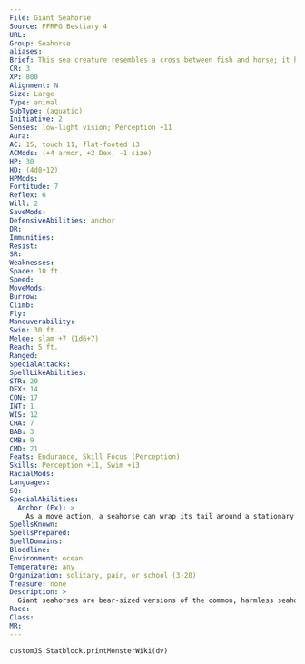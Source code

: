 ```yaml
---
File: Giant Seahorse
Source: PFRPG Bestiary 4
URL: 
Group: Seahorse
aliases: 
Brief: This sea creature resembles a cross between fish and horse; it has small fins on its flanks and a gracefully curled tail.
CR: 3
XP: 800
Alignment: N
Size: Large
Type: animal
SubType: (aquatic)
Initiative: 2
Senses: low-light vision; Perception +11
Aura: 
AC: 15, touch 11, flat-footed 13
ACMods: (+4 armor, +2 Dex, -1 size)
HP: 30
HD: (4d8+12)
HPMods: 
Fortitude: 7
Reflex: 6
Will: 2
SaveMods: 
DefensiveAbilities: anchor
DR: 
Immunities: 
Resist: 
SR: 
Weaknesses: 
Space: 10 ft.
Speed: 
MoveMods: 
Burrow: 
Climb: 
Fly: 
Maneuverability: 
Swim: 30 ft.
Melee: slam +7 (1d6+7)
Reach: 5 ft.
Ranged: 
SpecialAttacks: 
SpellLikeAbilities: 
STR: 20
DEX: 14
CON: 17
INT: 1
WIS: 12
CHA: 7
BAB: 3
CMB: 9
CMD: 21
Feats: Endurance, Skill Focus (Perception)
Skills: Perception +11, Swim +13
RacialMods: 
Languages: 
SQ: 
SpecialAbilities:
  Anchor (Ex): >
    As a move action, a seahorse can wrap its tail around a stationary object. The seahorse remains anchored to the object until it releases its grip (a free action) or is forcibly moved. An anchored seahorse gains a +4 bonus to its combat maneuver defense and on checks and saving throws against effects that would move it against its will.
SpellsKnown: 
SpellsPrepared: 
SpellDomains: 
Bloodline: 
Environment: ocean
Temperature: any
Organization: solitary, pair, or school (3-20)
Treasure: none
Description: >
  Giant seahorses are bear-sized versions of the common, harmless seahorse. Naturally docile and skittish, seahorses are easily trained to be mounts but are difficult to train for combat. They provide a smoother but slower ride than sharks or hippocampi. A giant seahorse is considered a quadruped for the purpose of carrying capacity. A light load for a giant seahorse is up to 500 pounds, a medium load is 1,000 pounds, and a heavy load is 1,600 pounds. It can drag 8,000 pounds.  Seahorse Companions Starting Statistics: Size Large; Speed swim 30 ft.; AC +4 natural armor; Attack bite (1d4); Ability Scores Str 16, Dex 13, Con 15, Int 1, Wis 12, Cha 6; SQ low-light vision. 4th-Level Advancement: Attack bite (1d6); Ability Scores Str +2, Con +2; SQ anchor.
Race: 
Class: 
MR: 
---
```

```dataviewjs
customJS.Statblock.printMonsterWiki(dv)
```
